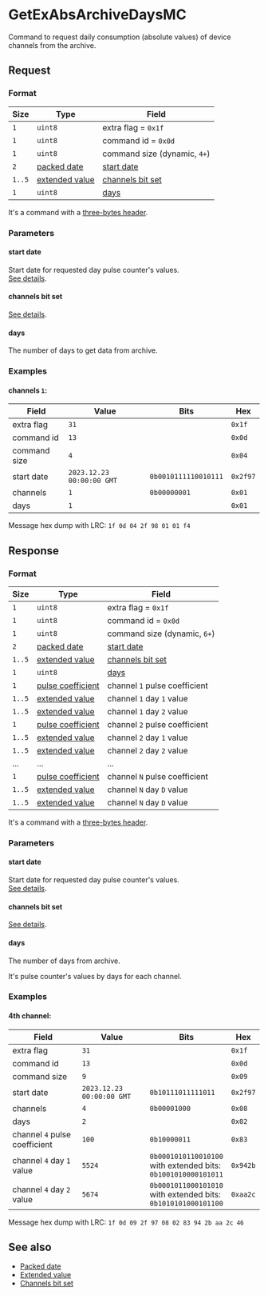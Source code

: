 # GetExAbsArchiveDaysMC

Command to request daily consumption (absolute values) of device channels from the archive.


## Request

### Format

| Size   | Type                                         | Field                                            |
| ------ | -------------------------------------------- | ------------------------------------------------ |
| `1`    | `uint8`                                      | extra flag = `0x1f`                              |
| `1`    | `uint8`                                      | command id = `0x0d`                              |
| `1`    | `uint8`                                      | command size (dynamic, `4+`)                     |
| `2`    | [packed date](../types.md#packed-date)       | [start date](#start-date)                        |
| `1..5` | [extended value](../types.md#extended-value) | [channels bit set](../types.md#channels-bit-set) |
| `1`    | `uint8`                                      | [days](#days)                                    |

It's a command with a [three-bytes header](../message.md#command-with-a-three-bytes-header).

### Parameters

#### start date

Start date for requested day pulse counter's values.
<br/>
[See details](../types.md#packed-date).

#### channels bit set

[See details](../types.md#channels-bit-set).

#### days

The number of days to get data from archive.

### Examples

#### channels `1`:

| Field        | Value                     | Bits                 | Hex      |
| ------------ | ------------------------- | -------------------- | -------- |
| extra flag   | `31`                      |                      | `0x1f`   |
| command id   | `13`                      |                      | `0x0d`   |
| command size | `4`                       |                      | `0x04`   |
| start date   | `2023.12.23 00:00:00 GMT` | `0b0010111110010111` | `0x2f97` |
| channels     | `1`                       | `0b00000001`         | `0x01`   |
| days         | `1`                       |                      | `0x01`   |

Message hex dump with LRC: `1f 0d 04 2f 98 01 01 f4`


## Response

### Format

| Size   | Type                                               | Field                                            |
| ------ | -------------------------------------------------- | ------------------------------------------------ |
| `1`    | `uint8`                                            | extra flag = `0x1f`                              |
| `1`    | `uint8`                                            | command id = `0x0d`                              |
| `1`    | `uint8`                                            | command size (dynamic, `6+`)                     |
| `2`    | [packed date](../types.md#packed-date)             | [start date](#start-date)                        |
| `1..5` | [extended value](../types.md#extended-value)       | [channels bit set](../types.md#channels-bit-set) |
| `1`    | `uint8`                                            | [days](#days)                                    |
| `1`    | [pulse coefficient](../types.md#pulse-coefficient) | channel `1` pulse coefficient                    |
| `1..5` | [extended value](../types.md#extended-value)       | channel `1` day `1` value                        |
| `1..5` | [extended value](../types.md#extended-value)       | channel `1` day `2` value                        |
| `1`    | [pulse coefficient](../types.md#pulse-coefficient) | channel `2` pulse coefficient                    |
| `1..5` | [extended value](../types.md#extended-value)       | channel `2` day `1` value                        |
| `1..5` | [extended value](../types.md#extended-value)       | channel `2` day `2` value                        |
| ...    | ...                                                | ...                                              |
| `1`    | [pulse coefficient](../types.md#pulse-coefficient) | channel `N` pulse coefficient                    |
| `1..5` | [extended value](../types.md#extended-value)       | channel `N` day `D` value                        |
| `1..5` | [extended value](../types.md#extended-value)       | channel `N` day `D` value                        |

It's a command with a [three-bytes header](../message.md#command-with-a-three-bytes-header).

### Parameters

#### start date

Start date for requested day pulse counter's values.
<br/>
[See details](../types.md#packed-date).

#### channels bit set

[See details](../types.md#channels-bit-set).

#### days

The number of days from archive.

It's pulse counter's values by days for each channel.

### Examples

#### 4th channel:

| Field                         | Value                     | Bits                                                                      | Hex      |
| ----------------------------- | ------------------------- | ------------------------------------------------------------------------- | -------- |
| extra flag                    | `31`                      |                                                                           | `0x1f`   |
| command id                    | `13`                      |                                                                           | `0x0d`   |
| command size                  | `9`                       |                                                                           | `0x09`   |
| start date                    | `2023.12.23 00:00:00 GMT` | `0b10111011111011`                                                        | `0x2f97` |
| channels                      | `4`                       | `0b00001000`                                                              | `0x08`   |
| days                          | `2`                       |                                                                           | `0x02`   |
| channel `4` pulse coefficient | `100`                     | `0b10000011`                                                              | `0x83`   |
| channel `4` day `1` value     | `5524`                    | `0b0001010110010100` <br/> with extended bits: <br/> `0b1001010000101011` | `0x942b` |
| channel `4` day `2` value     | `5674`                    | `0b0001011000101010` <br/> with extended bits: <br/> `0b1010101000101100` | `0xaa2c` |

Message hex dump with LRC: `1f 0d 09 2f 97 08 02 83 94 2b aa 2c 46`


## See also

* [Packed date](../types.md#packed-date)
* [Extended value](../types.md#extended-value)
* [Channels bit set](../types.md#channels-bit-set)
